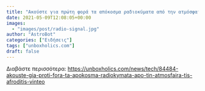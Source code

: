 ```yaml
---
title: "Ακούστε για πρώτη φορά τα απόκοσμα ραδιοκύματα από την ατμόσφαιρα της Αφροδίτης (ΒΙΝΤΕΟ)"
date: 2021-05-09T12:08:05+00:00
images:
  - "images/post/radio-signal.jpg"
author: "AstroBot"
categories: ["Ειδήσεις"]
tags: ["unboxholics.com"]
draft: false
---
```




Διαβάστε περισσότερα: https://unboxholics.com/news/tech/84484-akouste-gia-proti-fora-ta-apokosma-radiokymata-apo-tin-atmosfaira-tis-afroditis-vinteo
